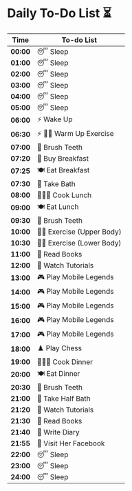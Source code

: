 # Daily To-Do List ⏳

| **Time**  | **To-do List**           |
| --------- | ------------------------- |
| **00:00** | 😴 Sleep                  |
| **01:00** | 😴 Sleep                  |
| **02:00** | 😴 Sleep                  |
| **03:00** | 😴 Sleep                  |
| **04:00** | 😴 Sleep                  |
| **05:00** | 😴 Sleep                  |
| **06:00** | ⚡ Wake Up                |
| **06:30** | ⚡ 💪🏻 Warm Up Exercise    |
| **07:00** | 🦷 Brush Teeth            |
| **07:20** | 🛒 Buy Breakfast          |
| **07:25** | 🍽️ Eat Breakfast          |
| **07:30** | 🛁 Take Bath              |
| **08:00** | 👨🏼‍🍳 Cook Lunch             |
| **09:00** | 🍽️ Eat Lunch              |
| **09:30** | 🦷 Brush Teeth            |
| **10:00** | 💪🏻 Exercise (Upper Body)  |
| **10:30** | 💪🏻 Exercise (Lower Body)  |
| **11:00** | 📖 Read Books             |
| **12:00** | 🎥 Watch Tutorials        |
| **13:00** | 🎮 Play Mobile Legends    |
| **14:00** | 🎮 Play Mobile Legends    |
| **15:00** | 🎮 Play Mobile Legends    |
| **16:00** | 🎮 Play Mobile Legends    |
| **17:00** | 🎮 Play Mobile Legends    |
| **18:00** | ♟️ Play Chess             |
| **19:00** | 👨🏼‍🍳 Cook Dinner            |
| **20:00** | 🍽️ Eat Dinner             |
| **20:30** | 🦷 Brush Teeth            |
| **21:00** | 🛁 Take Half Bath         |
| **21:20** | 🎥 Watch Tutorials        |
| **21:30** | 📖 Read Books             |
| **21:40** | 🖤 Write Diary            |
| **21:55** | 🖤 Visit Her Facebook     |
| **22:00** | 😴 Sleep                  |
| **23:00** | 😴 Sleep                  |
| **24:00** | 😴 Sleep                  |
